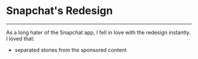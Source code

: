 # Snapchat's Redesign
---

As a long hater of the Snapchat app, I fell in love with the redesign instantly. I loved that:
* separated stories from the sponsored content
